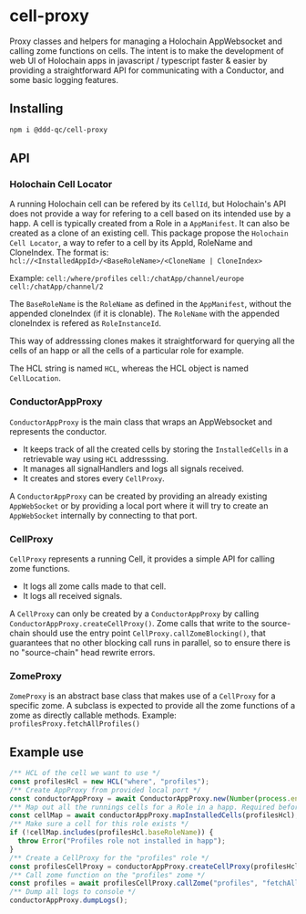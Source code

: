 # cell-proxy

Proxy classes and helpers for managing a Holochain AppWebsocket and calling zome functions on cells.
The intent is to make the development of web UI of Holochain apps in javascript / typescript faster & easier by providing a straightforward API for communicating with a Conductor, and some basic logging features.


## Installing

```bash
npm i @ddd-qc/cell-proxy
```

## API

### Holochain Cell Locator

A running Holochain cell can be refered by its `CellId`, but Holochain's API does not provide a way for refering to a cell based on its intended use by a happ.
A cell is typically created from a Role in a `AppManifest`. It can also be created as a clone of an existing cell.
This package propose the `Holochain Cell Locator`, a way to refer to a cell by its AppId, RoleName and CloneIndex.
The format is:
`hcl://<InstalledAppId>/<BaseRoleName>/<CloneName | CloneIndex>`

Example:
`cell:/where/profiles`
`cell:/chatApp/channel/europe`
`cell:/chatApp/channel/2`

The `BaseRoleName` is the `RoleName` as defined in the `AppManifest`, without the appended cloneIndex (if it is clonable).
The `RoleName` with the appended cloneIndex is refered as `RoleInstanceId`.

This way of addresssing clones makes it straightforward for querying all the cells of an happ or all the cells of a particular role for example.

The HCL string is named `HCL`, whereas the HCL object is named `CellLocation`.


### ConductorAppProxy
`ConductorAppProxy` is the main class that wraps an AppWebsocket and represents the conductor.

 - It keeps track of all the created cells by storing the `InstalledCells` in a retrievable way using `HCL` addresssing.
 - It manages all signalHandlers and logs all signals received.
 - It creates and stores every `CellProxy`.

A `ConductorAppProxy` can be created by providing an already existing `AppWebSocket` or by providing a local port where it will try to create an `AppWebSocket` internally by connecting to that port.


### CellProxy 

`CellProxy` represents a running Cell, it provides a simple API for calling zome functions.

 - It logs all zome calls made to that cell.
 - It logs all received signals.

 A `CellProxy` can only be created by a `ConductorAppProxy` by calling `ConductorAppProxy.createCellProxy()`.
 Zome calls that write to the source-chain should use the entry point `CellProxy.callZomeBlocking()`, that guarantees that no other blocking call runs in parallel, so to ensure there is no "source-chain" head rewrite errors.


### ZomeProxy 

`ZomeProxy` is an abstract base class that makes use of a `CellProxy` for a specific zome.
A subclass is expected to provide all the zome functions of a zome as directly callable methods.
Example: `profilesProxy.fetchAllProfiles()`


## Example use

```typescript
/** HCL of the cell we want to use */
const profilesHcl = new HCL("where", "profiles");
/** Create AppProxy from provided local port */
const conductorAppProxy = await ConductorAppProxy.new(Number(process.env.HC_PORT));
/** Map out all the runnings cells for a Role in a happ. Required before calling createCellProxy */
const cellMap = await conductorAppProxy.mapInstalledCells(profilesHcl);
/** Make sure a cell for this role exists */
if (!cellMap.includes(profilesHcl.baseRoleName)) {
  throw Error("Profiles role not installed in happ");
}
/** Create a CellProxy for the "profiles" role */
const profilesCellProxy = conductorAppProxy.createCellProxy(profilesHcl);
/** Call zome function on the "profiles" zome */
const profiles = await profilesCellProxy.callZome("profiles", "fetchAllProfiles", null);
/** Dump all logs to console */
conductorAppProxy.dumpLogs();
```
